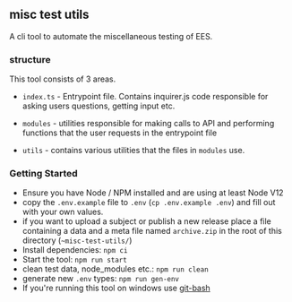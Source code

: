## misc test utils 

A cli tool to automate the miscellaneous testing of EES.


### structure 
This tool consists of 3 areas.

* `index.ts` - Entrypoint file. Contains inquirer.js code responsible for asking users questions, getting input etc.

* `modules` - utilities responsible for making calls to API and performing functions that the user requests in the entrypoint file

* `utils` - contains various utilities that the files in `modules` use.


### Getting Started
* Ensure you have Node / NPM installed and are using at least Node V12
* copy the `.env.example` file to `.env` (`cp .env.example .env`) and fill out with your own values.
* if you want to upload a subject or publish a new release place a file containing a data and a meta file named `archive.zip` in the root of this directory (`~misc-test-utils/`)
* Install dependencies: `npm ci`
* Start the tool: `npm run start`
* clean test data, node_modules etc.: `npm run clean`
* generate new `.env` types: `npm run gen-env`
* If you're running this tool on windows use [git-bash](https://gitforwindows.org/)
